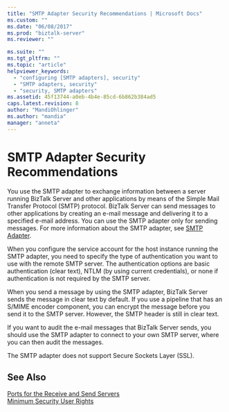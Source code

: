 ```yaml
---
title: "SMTP Adapter Security Recommendations | Microsoft Docs"
ms.custom: ""
ms.date: "06/08/2017"
ms.prod: "biztalk-server"
ms.reviewer: ""

ms.suite: ""
ms.tgt_pltfrm: ""
ms.topic: "article"
helpviewer_keywords: 
  - "configuring [SMTP adapters], security"
  - "SMTP adapters, security"
  - "security, SMTP adapters"
ms.assetid: 45f13744-a0eb-4b4e-85cd-6b862b384ad5
caps.latest.revision: 8
author: "MandiOhlinger"
ms.author: "mandia"
manager: "anneta"
---
```

# SMTP Adapter Security Recommendations
You use the SMTP adapter to exchange information between a server running BizTalk Server and other applications by means of the Simple Mail Transfer Protocol (SMTP) protocol. BizTalk Server can send messages to other applications by creating an e-mail message and delivering it to a specified e-mail address. You can use the SMTP adapter only for sending messages. For more information about the SMTP adapter, see [SMTP Adapter](../core/smtp-adapter.md).  
  
 When you configure the service account for the host instance running the SMTP adapter, you need to specify the type of authentication you want to use with the remote SMTP server. The authentication options are basic authentication (clear text), NTLM (by using current credentials), or none if authentication is not required by the SMTP server.  
  
 When you send a message by using the SMTP adapter, BizTalk Server sends the message in clear text by default. If you use a pipeline that has an S/MIME encoder component, you can encrypt the message before you send it to the SMTP server. However, the SMTP header is still in clear text.  
  
 If you want to audit the e-mail messages that BizTalk Server sends, you should use the SMTP adapter to connect to your own SMTP server, where you can then audit the messages.  
  
 The SMTP adapter does not support Secure Sockets Layer (SSL).  
  
## See Also  
 [Ports for the Receive and Send Servers](../core/ports-for-the-receive-and-send-servers.md)   
 [Minimum Security User Rights](../core/minimum-security-user-rights.md)